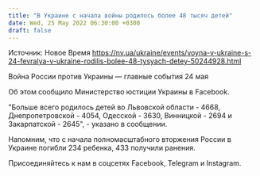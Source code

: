 ```yaml
---
title: "В Украине с начала войны родилось более 48 тысяч детей"
date: Wed, 25 May 2022 06:30:00 +0300
draft: false
---
```

Источник: Новое Время https://nv.ua/ukraine/events/voyna-v-ukraine-s-24-fevralya-v-ukraine-rodilis-bolee-48-tysyach-detey-50244928.html


Война России против Украины — главные события 24 мая

Об этом сообщило Министерство юстиции Украины в Facebook.

"Больше всего родилось детей во Львовской области - 4668, Днепропетровской - 4054, Одесской - 3630, Винницкой - 2694 и Закарпатской - 2645", - указано в сообщении.

Напомним, что с начала полномасштабного вторжения России в Украине погибли 234 ребенка, 433 получили ранения.

Присоединяйтесь к нам в соцсетях Facebook, Telegram и Instagram.

